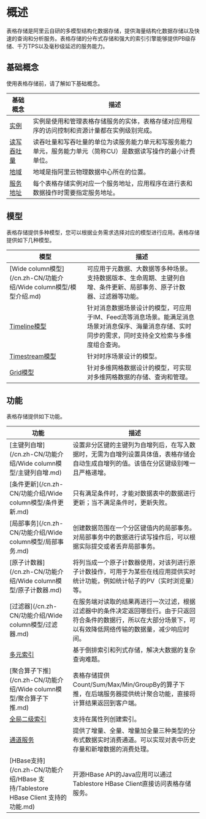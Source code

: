 # 概述

表格存储是阿里云自研的多模型结构化数据存储，提供海量结构化数据存储以及快速的查询和分析服务。表格存储的分布式存储和强大的索引引擎能够提供PB级存储、千万TPS以及毫秒级延迟的服务能力。

## 基础概念

使用表格存储前，请了解如下基础概念。

|基础概念|描述|
|----|--|
|[实例](/cn.zh-CN/功能介绍/基础概念/实例.md)|实例是使用和管理表格存储服务的实体，表格存储对应用程序的访问控制和资源计量都在实例级别完成。|
|[读写吞吐量](/cn.zh-CN/功能介绍/基础概念/读写吞吐量.md)|读吞吐量和写吞吐量的单位为读服务能力单元和写服务能力单元，服务能力单元（简称CU）是数据读写操作的最小计费单位。|
|[地域](/cn.zh-CN/功能介绍/基础概念/地域.md)|地域是指阿里云物理数据中心所在的位置。|
|[服务地址](/cn.zh-CN/功能介绍/基础概念/服务地址.md)|每个表格存储实例对应一个服务地址，应用程序在进行表和数据操作时需要指定服务地址。|

## 模型

表格存储提供多种模型，您可以根据业务需求选择对应的模型进行应用。表格存储提供如下几种模型。

|模型|描述|
|--|--|
|[Wide column模型](/cn.zh-CN/功能介绍/Wide column模型/模型介绍.md)|可应用于元数据、大数据等多种场景。支持数据版本、生命周期、主键列自增、条件更新、局部事务、原子计数器、过滤器等功能。|
|[Timeline模型](/cn.zh-CN/功能介绍/Timeline模型/模型介绍.md)|针对消息数据场景设计的模型，可应用于IM、Feed流等消息场景。能满足消息场景对消息保序、海量消息存储、实时同步的需求，同时支持全文检索与多维度组合查询。|
|[Timestream模型](/cn.zh-CN/功能介绍/Timestream模型/模型介绍.md)|针对时序场景设计的模型。|
|[Grid模型](/cn.zh-CN/功能介绍/Grid模型/模型介绍.md)|针对多维网格数据设计的模型，可实现对多维网格数据的存储、查询和管理。|

## 功能

表格存储提供如下功能。

|功能|描述|
|--|--|
|[主键列自增](/cn.zh-CN/功能介绍/Wide column模型/主键列自增.md)|设置非分区键的主键列为自增列后，在写入数据时，无需为自增列设置具体值，表格存储会自动生成自增列的值。该值在分区键级别唯一且严格递增。|
|[条件更新](/cn.zh-CN/功能介绍/Wide column模型/条件更新.md)|只有满足条件时，才能对数据表中的数据进行更新；当不满足条件时，更新失败。|
|[局部事务](/cn.zh-CN/功能介绍/Wide column模型/局部事务.md)|创建数据范围在一个分区键值内的局部事务。对局部事务中的数据进行读写操作后，可以根据实际提交或者丢弃局部事务。|
|[原子计数器](/cn.zh-CN/功能介绍/Wide column模型/原子计数器.md)|将列当成一个原子计数器使用，对该列进行原子计数操作，可用于为某些在线应用提供实时统计功能，例如统计帖子的PV（实时浏览量）等。|
|[过滤器](/cn.zh-CN/功能介绍/Wide column模型/过滤器.md)|在服务端对读取的结果再进行一次过滤，根据过滤器中的条件决定返回哪些行。由于只返回符合条件的数据行，所以在大部分场景下，可以有效降低网络传输的数据量，减少响应时间。|
|[多元索引](/cn.zh-CN/功能介绍/多元索引/简介.md)|基于倒排索引和列式存储，解决大数据的复杂查询难题。|
|[聚合算子下推](/cn.zh-CN/功能介绍/Wide column模型/聚合算子下推.md)|表格存储提供Count/Sum/Max/Min/GroupBy的算子下推，在后端服务器提供统计聚合功能，直接将计算结果返回到客户端。|
|[全局二级索引](/cn.zh-CN/功能介绍/全局二级索引/使用前须知.md)|支持在属性列创建索引。|
|[通道服务](/cn.zh-CN/功能介绍/通道服务/概述.md)|提供了增量、全量、增量加全量三种类型的分布式数据实时消费通道。可以实现对表中历史存量和新增数据的消费处理。|
|[HBase支持](/cn.zh-CN/功能介绍/HBase 支持/Tablestore HBase Client 支持的功能.md)|开源HBase API的Java应用可以通过Tablestore HBase Client直接访问表格存储服务。|

